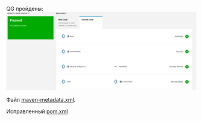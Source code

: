 QG пройдены:   
![](screenshots/QG_passed.png)

Файл [maven-metadata.xml](maven-metadata.xml).

Исправленный [pom.xml](mvn/pom.xml)
